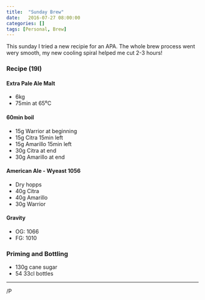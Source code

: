 ```yaml
---
title:  "Sunday Brew"
date:   2016-07-27 08:00:00
categories: []
tags: [Personal, Brew]
---
```

This sunday I tried a new recipie for an APA. The whole brew process went wery
smooth, my new cooling spiral helped me cut 2-3 hours!

### Recipe (19l)

#### Extra Pale Ale Malt
* 6kg
* 75min at 65⁰C

#### 60min boil

* 15g Warrior at beginning
* 15g Citra 15min left
* 15g Amarillo 15min left
* 30g Citra at end
* 30g Amarillo at end

#### American Ale - Wyeast 1056

* Dry hopps
* 40g Citra
* 40g Amarillo
* 30g Warrior

#### Gravity

* OG: 1066
* FG: 1010


### Priming and Bottling

* 130g cane sugar
* 54 33cl bottles

---

/P
